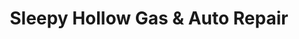 ---
title: "Sleepy Hollow Gas & Auto Repair"
url: /falls-church/sleepy-hollow-gas-und-auto-repair/
shop: Autowerkstatt
---
